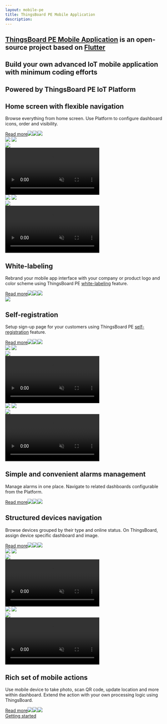 ```yaml
---
layout: mobile-pe
title: ThingsBoard PE Mobile Application
description:
---
```


<section id="intro">
    <main>
        <h1><a href="https://github.com/thingsboard/flutter_thingsboard_pe_app">ThingsBoard PE Mobile Application</a> is an open-source project based on <a href="https://flutter.dev/">Flutter</a></h1>
        <h1 class="second">Build your own advanced IoT mobile application with minimum coding efforts</h1>
        <h1 class="second">Powered by ThingsBoard PE IoT Platform</h1>
    </main>
</section>

<section class="features">
    <main>
        <div class="features-top">
            <div class="background">
                <div class="main1"></div><div class="small1"></div><div class="small2"></div><div class="small3"></div>
            </div>
            <div class="block">
                <div class="feature-des"><h2>Home screen with flexible navigation</h2>
                    <p>Browse everything from home screen. Use Platform to configure dashboard icons, order and visibility.</p>
                    <a class="read-more-button" href="/docs/pe/mobile/customize-dashboards/">Read more<img class="arrow first" src="/images/pe/read-more-arrow.svg"><img class="arrow second" src="/images/pe/read-more-arrow.svg"><img class="arrow third" src="/images/pe/read-more-arrow.svg"></a>
                </div>
                <div class="preview">
                    <div class="mobile-frame ios">
                        <img class="phone-bg points" src="/images/mobile/pe/mobile-bg-pe.svg">
                        <img class="phone-bg web flexible" src="/images/mobile/pe/pe-flexible-nav.svg">
                        <div class="phone-shadow pe"></div>
                        <div class="frame-image">
                            <img src="/images/mobile/pe/browse-dashboards-frame.png">
                        </div>
                        <div class="frame-video">
                            <video autoplay loop preload="auto" muted playsinline>
                                 <source src="https://s3-us-west-1.amazonaws.com/tb-videos/mobile/pe/browse-dashboards.mp4" type="video/mp4">
                                 <source src="https://s3-us-west-1.amazonaws.com/tb-videos/mobile/pe/browse-dashboards.webm" type="video/webm">
                            </video>
                        </div>
                    </div>
                </div>
            </div>
            <div class="block vis">
                <div class="preview">
                    <div class="mobile-frame ios">
                        <img class="phone-bg points" src="/images/mobile/pe/mobile-bg-pe.svg">
                        <img class="phone-bg web w-label" src="/images/mobile/pe/pe-white-labeling.svg">
                        <div class="phone-shadow pe"></div>
                        <div class="frame-image">
                            <img src="/images/mobile/pe/white-labeling-frame.png">
                        </div>
                        <div class="frame-video">
                            <video autoplay loop preload="auto" muted playsinline>
                                 <source src="https://s3-us-west-1.amazonaws.com/tb-videos/mobile/pe/white-labeling.mp4" type="video/mp4">
                                 <source src="https://s3-us-west-1.amazonaws.com/tb-videos/mobile/pe/white-labeling.webm" type="video/webm">
                            </video>
                        </div>
                    </div>
                </div>
                <div class="feature-des"><h2>White-labeling</h2>
                    <p>Rebrand your mobile app interface with your company or product logo and color scheme using ThingsBoard PE <a href="/docs/pe/user-guide/white-labeling/">white-labeling</a> feature.</p>
                    <a class="read-more-button" href="/docs/pe/mobile/white-labeling/">Read more<img class="arrow first" src="/images/pe/read-more-arrow.svg"><img class="arrow second" src="/images/pe/read-more-arrow.svg"><img class="arrow third" src="/images/pe/read-more-arrow.svg"></a>
                </div>
            </div>
        </div>
    </main>
</section>

<section class="features">
    <main>
        <div class="features-top">
            <div class="background">
                <div class="main2"></div><img src="/images/grid.svg"><div class="small4"></div><div class="small5"></div>
            </div>
            <div class="block dark">
                <div class="feature-des"><h2>Self-registration</h2>
                    <p>Setup sign-up page for your customers using ThingsBoard PE <a href="/docs/pe/user-guide/self-registration/">self-registration</a> feature.</p>
                    <a class="read-more-button" href="/docs/pe/mobile/self-registration/">Read more<img class="arrow first" src="/images/pe/read-more-arrow.svg"><img class="arrow second" src="/images/pe/read-more-arrow.svg"><img class="arrow third" src="/images/pe/read-more-arrow.svg"></a>
                </div>
                <div class="preview">
                    <div class="mobile-frame ios">
                        <img class="phone-bg points" src="/images/mobile/pe/mobile-bg-pe.svg">
                        <img class="phone-bg web self-reg" src="/images/mobile/pe/pe-self-registration.svg">
                        <div class="phone-shadow pe"></div>
                        <div class="frame-image">
                            <img src="/images/mobile/pe/self-registration-frame.png">
                        </div>
                        <div class="frame-video">
                            <video autoplay loop preload="auto" muted playsinline>
                                 <source src="https://s3-us-west-1.amazonaws.com/tb-videos/mobile/pe/self-registration.mp4" type="video/mp4">
                                 <source src="https://s3-us-west-1.amazonaws.com/tb-videos/mobile/pe/self-registration.webm" type="video/webm">
                            </video>
                        </div>
                    </div>
                </div>
            </div>
            <div class="block micro">
                <div class="preview">
                    <div class="mobile-frame ios">
                        <img class="phone-bg points" src="/images/mobile/pe/mobile-bg-pe.svg">
                        <img class="phone-bg web alarms-m" src="/images/mobile/pe/pe-alarms-m.svg">
                        <div class="phone-shadow pe"></div>
                        <div class="frame-image">
                            <img src="/images/mobile/pe/manage-alarms-frame.png">
                        </div>
                        <div class="frame-video">
                            <video autoplay loop preload="auto" muted playsinline>
                                 <source src="https://s3-us-west-1.amazonaws.com/tb-videos/mobile/pe/manage-alarms.mp4" type="video/mp4">
                                 <source src="https://s3-us-west-1.amazonaws.com/tb-videos/mobile/pe/manage-alarms.webm" type="video/webm">
                            </video>
                        </div>
                    </div>
                </div>
                <div class="feature-des"><h2>Simple and convenient alarms management</h2>
                    <p>Manage alarms in one place. Navigate to related dashboards configurable from the Platform.</p>
                    <a class="read-more-button" href="/docs/pe/mobile/alarm-dashboard/">Read more<img class="arrow first" src="/images/pe/read-more-arrow.svg"><img class="arrow second" src="/images/pe/read-more-arrow.svg"><img class="arrow third" src="/images/pe/read-more-arrow.svg"></a>
                </div>
            </div>
        </div>
    </main>
</section>

<section class="features">
    <main>
        <div class="features-top">
            <div class="background">
                <div class="main3"></div><div class="small6"></div><div class="small7"></div><div class="small8"></div>
            </div>
            <div class="block">
                <div class="feature-des"><h2>Structured devices navigation</h2>
                    <p>Browse devices grouped by their type and online status. On ThingsBoard, assign device specific dashboard and image.</p>
                    <a class="read-more-button" href="/docs/pe/mobile/customize-devices/">Read more<img class="arrow first" src="/images/pe/read-more-arrow.svg"><img class="arrow second" src="/images/pe/read-more-arrow.svg"><img class="arrow third" src="/images/pe/read-more-arrow.svg"></a>
                </div>
                <div class="preview">
                    <div class="mobile-frame ios">
                        <img class="phone-bg points" src="/images/mobile/pe/mobile-bg-pe.svg">
                        <img class="phone-bg web devices-nav" src="/images/mobile/pe/pe-devices-nav.svg">
                        <div class="phone-shadow pe"></div>
                        <div class="frame-image">
                            <img src="/images/mobile/pe/navigate-devices-frame.png">
                        </div>
                        <div class="frame-video">
                            <video autoplay loop preload="auto" muted playsinline>
                                 <source src="https://s3-us-west-1.amazonaws.com/tb-videos/mobile/pe/navigate-devices.mp4" type="video/mp4">
                                 <source src="https://s3-us-west-1.amazonaws.com/tb-videos/mobile/pe/navigate-devices.webm" type="video/webm">
                            </video>
                        </div>
                    </div>
                </div>
            </div>
            <div class="block micro">
                <div class="preview act">
                    <div class="mobile-frame ios">
                        <img class="phone-bg points" src="/images/mobile/pe/mobile-bg-pe.svg">
                        <img class="phone-bg web mobile-act" src="/images/mobile/pe/pe-mobile-act.svg">
                        <div class="phone-shadow pe"></div>
                        <div class="frame-image">
                            <img src="/images/mobile/pe/mobile-actions-frame.png">
                        </div>
                        <div class="frame-video">
                            <video autoplay loop preload="auto" muted playsinline>
                                 <source src="https://s3-us-west-1.amazonaws.com/tb-videos/mobile/pe/mobile-actions.mp4" type="video/mp4">
                                 <source src="https://s3-us-west-1.amazonaws.com/tb-videos/mobile/pe/mobile-actions.webm" type="video/webm">
                            </video>
                        </div>
                    </div>
                </div>
                <div class="feature-des"><h2>Rich set of mobile actions</h2>
                    <p>Use mobile device to take photo, scan QR code, update location and more within dashboard. Extend the action with your own processing logic using ThingsBoard.</p>
                    <a class="read-more-button" href="/docs/pe/mobile/mobile-actions/">Read more<img class="arrow first" src="/images/pe/read-more-arrow.svg"><img class="arrow second" src="/images/pe/read-more-arrow.svg"><img class="arrow third" src="/images/pe/read-more-arrow.svg"></a>
                </div>
            </div>
            <div class="background bottom">
                <div class="bottom"></div><div class="small9"></div>
            </div>
        </div>
    </main>
</section>

<section id="bottom">
    <main>
        <a href="/docs/pe/mobile/getting-started/" class="getting-started">Getting started</a>
    </main>
</section>
